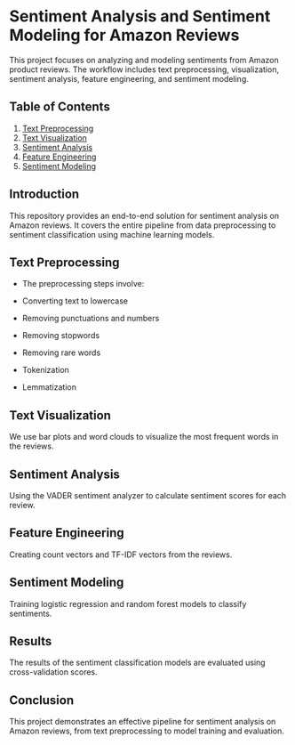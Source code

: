 # Sentiment Analysis and Sentiment Modeling for Amazon Reviews

This project focuses on analyzing and modeling sentiments from Amazon product reviews. The workflow includes text preprocessing, visualization, sentiment analysis, feature engineering, and sentiment modeling.

## Table of Contents
1. [Text Preprocessing](#text-preprocessing)
2. [Text Visualization](#text-visualization)
3. [Sentiment Analysis](#sentiment-analysis)
4. [Feature Engineering](#feature-engineering)
5. [Sentiment Modeling](#sentiment-modeling)

## Introduction
This repository provides an end-to-end solution for sentiment analysis on Amazon reviews. It covers the entire pipeline from data preprocessing to sentiment classification using machine learning models.



## Text Preprocessing
- The preprocessing steps involve:

- Converting text to lowercase

- Removing punctuations and numbers

- Removing stopwords

- Removing rare words

- Tokenization

- Lemmatization


## Text Visualization
We use bar plots and word clouds to visualize the most frequent words in the reviews.

## Sentiment Analysis
Using the VADER sentiment analyzer to calculate sentiment scores for each review.


## Feature Engineering
Creating count vectors and TF-IDF vectors from the reviews.


## Sentiment Modeling
Training logistic regression and random forest models to classify sentiments.

## Results
The results of the sentiment classification models are evaluated using cross-validation scores.

## Conclusion
This project demonstrates an effective pipeline for sentiment analysis on Amazon reviews, from text preprocessing to model training and evaluation.
